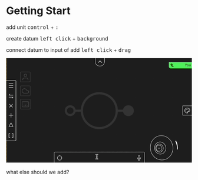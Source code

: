 # Getting Start

add unit
<kbd>control</kbd> + <kbd>:</kbd>

create datum
<kbd>left click</kbd> + <kbd>background</kbd>

connect datum to input of add
<kbd>left click</kbd> + <kbd>drag</kbd>

![Add Unit](/public/gif/add.gif)

what else should we add?
